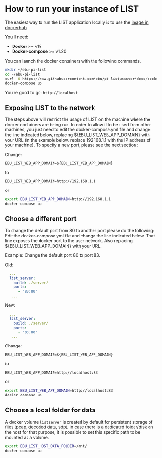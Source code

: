 # How to run your instance of LIST

The easiest way to run the LIST application locally is to use the [image in dockerhub](https://hub.docker.com/r/ebutech/pi-list/).

You'll need:

- **Docker** >= v15
- **Docker-compose** >= v1.20


You can launch the docker containers with the following commands.

```sh
mkdir ~/ebu-pi-list
cd ~/ebu-pi-list
curl -O https://raw.githubusercontent.com/ebu/pi-list/master/docs/docker-compose.yml
docker-compose up
```

You're good to go: `http://localhost`

## Exposing LIST to the network

The steps above will restrict the usage of LIST on the machine where the docker containers are being run. In order to allow it to be used from other machines, you just need to edit the docker-compose.yml file and change the line indicated below, replacing ${EBU_LIST_WEB_APP_DOMAIN} with your URL (in the example below, replace 192.168.1.1 with the IP address of your machine). To specify a new port, please see the next section :

Change:

```EBU_LIST_WEB_APP_DOMAIN=${EBU_LIST_WEB_APP_DOMAIN}```

to

```EBU_LIST_WEB_APP_DOMAIN=http://192.168.1.1```

or

```sh
export EBU_LIST_WEB_APP_DOMAIN=http://192.168.1.1
docker-compose up
```

## Choose a different port

To change the default port from 80 to another port please do the following:
Edit the docker-compose.yml file and change the line indicated below. That line exposes the docker port to the user network.
Also replacing ${EBU_LIST_WEB_APP_DOMAIN} with your URL.


Example: Change the default port 80 to port 83.

Old:
``` yml
  ...
  list_server:
    build: ./server/
    ports:
      - "80:80"
   ...
```
New:
``` yml
  ...
  list_server:
    build: ./server/
    ports:
      - "83:80"
   ...
```

Change:

```EBU_LIST_WEB_APP_DOMAIN=${EBU_LIST_WEB_APP_DOMAIN}```

to

```EBU_LIST_WEB_APP_DOMAIN=http://localhost:83```

or

```sh
export EBU_LIST_WEB_APP_DOMAIN=http://localhost:83
docker-compose up
```

## Choose a local folder for data

A docker volume `listserver` is created by default for persistent storage of files (pcap, decoded data, sdp). In case there is a dedicated folder/disk on the host for that purpose, it is possible to set this specific path to be mounted as a volume.

```sh
export EBU_LIST_HOST_DATA_FOLDER=/mnt/
docker-compose up
```

